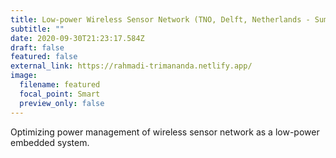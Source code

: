 ```yaml
---
title: Low-power Wireless Sensor Network (TNO, Delft, Netherlands - Summer 2008)
subtitle: ""
date: 2020-09-30T21:23:17.584Z
draft: false
featured: false
external_link: https://rahmadi-trimananda.netlify.app/
image:
  filename: featured
  focal_point: Smart
  preview_only: false
---
```

Optimizing power management of wireless sensor network as a low-power embedded system.